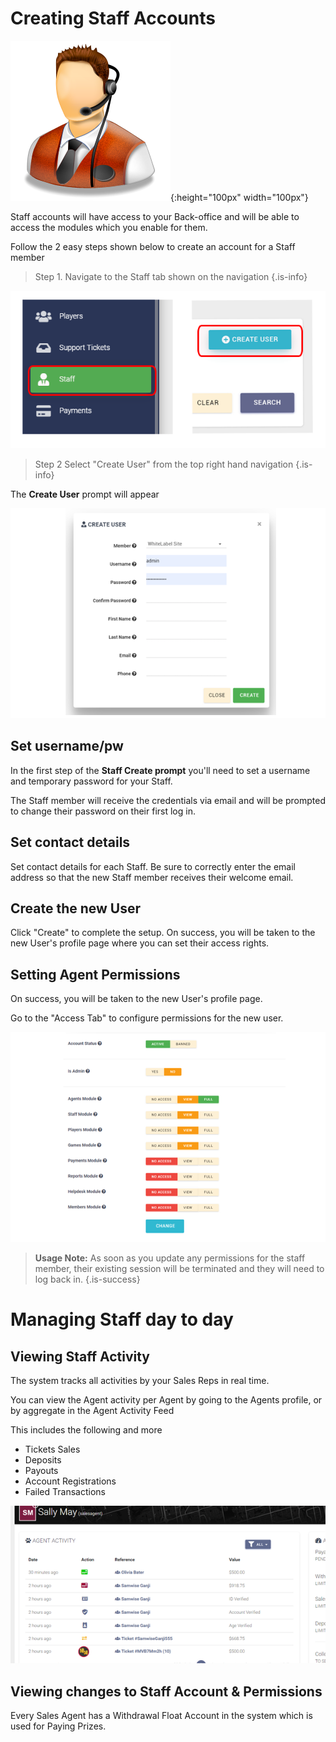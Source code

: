 <!-- TITLE: Managing Staff -->
<!-- SUBTITLE: A quick overview on how to create accounts for your internal Staff -->
# Creating Staff Accounts
![Contact](/uploads/contact.png "Contact"){:height="100px" width="100px"}

Staff accounts will have access to your Back-office and will be able to access the modules which you enable for them.

Follow the 2 easy steps shown below to create an account for a Staff member

> Step 1.  Navigate to the Staff tab shown on the navigation
{.is-info}

![Create User Flow](/uploads/create-user-flow.png "Create User Flow")

> Step 2 Select "Create User" from the top right hand navigation
{.is-info}


The **Create User** prompt will appear

![Create User](/uploads/create-user.png "Create User")

## Set username/pw
 In the first step of the **Staff Create prompt** you'll need to set a username and temporary password for your Staff.
 
 The Staff member will receive the credentials via email and will be prompted to change their password on their first log in.

## Set contact details

Set contact details for each Staff. Be sure to correctly enter the email address so that the new Staff member receives their welcome email. 

## Create the new User

Click "Create" to complete the setup. On success, you will be taken to the new User's profile page where you can set their access rights. 

## Setting Agent Permissions

On success, you will be taken to the new User's profile page.  

Go to the "Access Tab" to configure permissions for the new user. 



![Staff Permissions](/uploads/staff-permissions.png "Staff Permissions")

> **Usage Note:** As soon as you update any permissions for the staff member, their existing session will be terminated and they will need to log back in.
{.is-success}

# Managing Staff day to day

## Viewing Staff Activity

The system tracks all activities by your Sales Reps in real time.

You can view the Agent activity per Agent by going to the Agents profile, or by aggregate in the Agent Activity Feed

This includes the following and more

* Tickets Sales
* Deposits
* Payouts
* Account Registrations
* Failed Transactions 

![Agent Activity Tracker](/uploads/agent-activity-tracker.png "Agent Activity Tracker")


## Viewing changes to Staff Account & Permissions 

Every Sales Agent has a Withdrawal Float Account in the system which is used for Paying Prizes.
